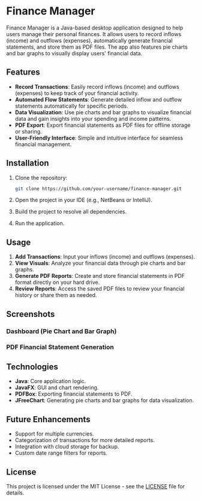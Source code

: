 
# Finance Manager

Finance Manager is a Java-based desktop application designed to help users manage their personal finances. It allows users to record inflows (income) and outflows (expenses), automatically generate financial statements, and store them as PDF files. The app also features pie charts and bar graphs to visually display users' financial data.

## Features

- **Record Transactions**: Easily record inflows (income) and outflows (expenses) to keep track of your financial activity.
- **Automated Flow Statements**: Generate detailed inflow and outflow statements automatically for specific periods.
- **Data Visualization**: Use pie charts and bar graphs to visualize financial data and gain insights into your spending and income patterns.
- **PDF Export**: Export financial statements as PDF files for offline storage or sharing.
- **User-Friendly Interface**: Simple and intuitive interface for seamless financial management.

## Installation

1. Clone the repository:
   ```bash
   git clone https://github.com/your-username/finance-manager.git
   ```
   
2. Open the project in your IDE (e.g., NetBeans or IntelliJ).

3. Build the project to resolve all dependencies.

4. Run the application.

## Usage

1. **Add Transactions**: Input your inflows (income) and outflows (expenses).
2. **View Visuals**: Analyze your financial data through pie charts and bar graphs.
3. **Generate PDF Reports**: Create and store financial statements in PDF format directly on your hard drive.
4. **Review Reports**: Access the saved PDF files to review your financial history or share them as needed.

## Screenshots

### Dashboard (Pie Chart and Bar Graph)


### PDF Financial Statement Generation


## Technologies

- **Java**: Core application logic.
- **JavaFX**: GUI and chart rendering.
- **PDFBox**: Exporting financial statements to PDF.
- **JFreeChart**: Generating pie charts and bar graphs for data visualization.

## Future Enhancements

- Support for multiple currencies.
- Categorization of transactions for more detailed reports.
- Integration with cloud storage for backup.
- Custom date range filters for reports.


## License

This project is licensed under the MIT License - see the [LICENSE](LICENSE) file for details.


